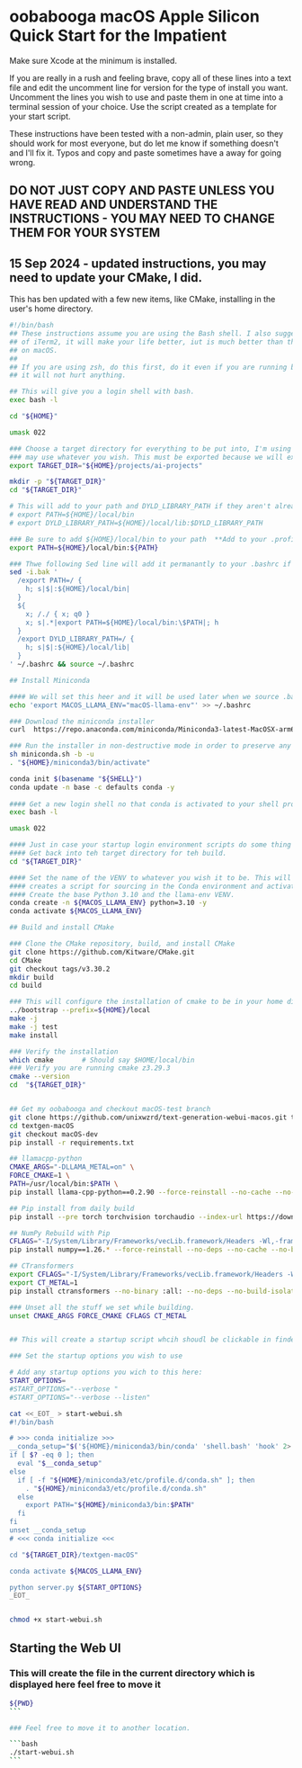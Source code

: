 # oobabooga macOS Apple Silicon Quick Start for the Impatient

Make sure Xcode at the minimum is installed.

If you are really in a rush and feeling brave, copy all of these lines into a text file and edit the uncomment line for version for the type of install you want. Uncomment the lines you wish to use and paste them in one at time into a terminal session of your choice. Use the script created as a template for your start script.

These instructions have been tested with a non-admin, plain user, so they should work for most everyone, but do let me know if something doesn't and I'll fix it. Typos and copy and paste sometimes have a away for going wrong.

## DO NOT JUST COPY AND PASTE UNLESS YOU HAVE READ AND UNDERSTAND THE INSTRUCTIONS - YOU MAY NEED TO CHANGE THEM FOR YOUR SYSTEM

## 15 Sep 2024 - updated instructions, you may need to update your CMake, I did.

This has ben updated with a few new items, like CMake, installing in the user's home directory.

```bash
#!/bin/bash
## These instructions assume you are using the Bash shell. I also sugget getting a copy
## of iTerm2, it will make your life better, iut is much better than the default terminal
## on macOS.
## 
## If you are using zsh, do this first, do it even if you are running bash,
## it will not hurt anything.

## This will give you a login shell with bash.
exec bash -l

cd "${HOME}"

umask 022

### Choose a target directory for everything to be put into, I'm using "${HOME}/projects/ai-projects" You
### may use whatever you wish. This must be exported because we will exec a new login shell later.
export TARGET_DIR="${HOME}/projects/ai-projects"

mkdir -p "${TARGET_DIR}"
cd "${TARGET_DIR}"

# This will add to your path and DYLD_LIBRARY_PATH if they aren't already seyt up.
# export PATH=${HOME}/local/bin
# export DYLD_LIBRARY_PATH=${HOME}/local/lib:$DYLD_LIBRARY_PATH

### Be sure to add ${HOME}/local/bin to your path  **Add to your .profile, .bashrc, etc...**
export PATH=${HOME}/local/bin:${PATH}

### Thwe following Sed line will add it permanantly to your .bashrc if it's not already there.
sed -i.bak '
  /export PATH=/ {
    h; s|$|:${HOME}/local/bin|
  }
  ${
    x; /./ { x; q0 }
    x; s|.*|export PATH=${HOME}/local/bin:\$PATH|; h
  }
  /export DYLD_LIBRARY_PATH=/ {
    h; s|$|:${HOME}/local/lib|
  }
' ~/.bashrc && source ~/.bashrc

## Install Miniconda

#### We will set this heer and it will be used later when we source .bashrc later.
echo 'export MACOS_LLAMA_ENV="macOS-llama-env"' >> ~/.bashrc

### Download the miniconda installer
curl  https://repo.anaconda.com/miniconda/Miniconda3-latest-MacOSX-arm64.sh -o miniconda.sh

### Run the installer in non-destructive mode in order to preserve any existing installation.
sh miniconda.sh -b -u
. "${HOME}/miniconda3/bin/activate"

conda init $(basename "${SHELL}")
conda update -n base -c defaults conda -y
 
#### Get a new login shell no that conda is activated to your shell profile.
exec bash -l

umask 022

#### Just in case your startup login environment scripts do some thing like change to another directory.
#### Get back into teh target directory for teh build.
cd "${TARGET_DIR}"

#### Set the name of the VENV to whatever you wish it to be. This will be used later when the procedure
#### creates a script for sourcing in the Conda environment and activating the one set here when you installed.
#### Create the base Python 3.10 and the llama-env VENV.
conda create -n ${MACOS_LLAMA_ENV} python=3.10 -y
conda activate ${MACOS_LLAMA_ENV}

## Build and install CMake

### Clone the CMake repository, build, and install CMake
git clone https://github.com/Kitware/CMake.git
cd CMake
git checkout tags/v3.30.2
mkdir build
cd build

### This will configure the installation of cmake to be in your home directory under local, rather than /usr/local
../bootstrap --prefix=${HOME}/local
make -j
make -j test
make install

### Verify the installation
which cmake       # Should say $HOME/local/bin
### Verify you are running cmake z3.29.3
cmake --version
cd  "${TARGET_DIR}"


## Get my oobabooga and checkout macOS-test branch
git clone https://github.com/unixwzrd/text-generation-webui-macos.git textgen-macOS
cd textgen-macOS
git checkout macOS-dev
pip install -r requirements.txt

## llamacpp-python
CMAKE_ARGS="-DLLAMA_METAL=on" \
FORCE_CMAKE=1 \
PATH=/usr/local/bin:$PATH \
pip install llama-cpp-python==0.2.90 --force-reinstall --no-cache --no-binary :all: --compile --no-deps --no-build-isolation

## Pip install from daily build
pip install --pre torch torchvision torchaudio --index-url https://download.pytorch.org/whl/nightly/cpu --no-deps --force-reinstall

## NumPy Rebuild with Pip
CFLAGS="-I/System/Library/Frameworks/vecLib.framework/Headers -Wl,-framework -Wl,Accelerate -framework Accelerate" \
pip install numpy==1.26.* --force-reinstall --no-deps --no-cache --no-binary :all: --no-build-isolation --compile -Csetup-args=-Dblas=accelerate -Csetup-args=-Dlapack=accelerate -Csetup-args=-Duse-ilp64=true

## CTransformers
export CFLAGS="-I/System/Library/Frameworks/vecLib.framework/Headers -Wl,-framework -Wl,Accelerate -framework Accelerate"
export CT_METAL=1
pip install ctransformers --no-binary :all: --no-deps --no-build-isolation --compile --force-reinstall

### Unset all the stuff we set while building.
unset CMAKE_ARGS FORCE_CMAKE CFLAGS CT_METAL


## This will create a startup script whcih shoudl be clickable in finder.

### Set the startup options you wish to use

# Add any startup options you wich to this here:
START_OPTIONS=
#START_OPTIONS="--verbose "
#START_OPTIONS="--verbose --listen"

cat <<_EOT_ > start-webui.sh
#!/bin/bash

# >>> conda initialize >>>
__conda_setup="$('${HOME}/miniconda3/bin/conda' 'shell.bash' 'hook' 2> /dev/null)"
if [ $? -eq 0 ]; then
  eval "$__conda_setup"
else
  if [ -f "${HOME}/miniconda3/etc/profile.d/conda.sh" ]; then
    . "${HOME}/miniconda3/etc/profile.d/conda.sh"
  else
    export PATH="${HOME}/miniconda3/bin:$PATH"
  fi
fi
unset __conda_setup
# <<< conda initialize <<<

cd "${TARGET_DIR}/textgen-macOS"

conda activate ${MACOS_LLAMA_ENV}

python server.py ${START_OPTIONS}
_EOT_


chmod +x start-webui.sh
```

## Starting the Web UI

### This will create the file in the current directory which is displayed here feel free to move it

````bash
${PWD}
```

### Feel free to move it to another location.

```bash
./start-webui.sh
```

